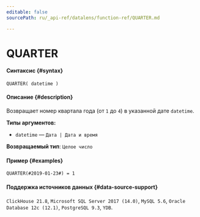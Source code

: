 ```yaml
---
editable: false
sourcePath: ru/_api-ref/datalens/function-ref/QUARTER.md

---
```


# QUARTER



#### Синтаксис {#syntax}


```
QUARTER( datetime )
```

#### Описание {#description}
Возвращает номер квартала года (от `1` до `4`) в указанной дате `datetime`.

**Типы аргументов:**
- `datetime` — `Дата | Дата и время`


**Возвращаемый тип**: `Целое число`

#### Пример {#examples}

```
QUARTER(#2019-01-23#) = 1
```


#### Поддержка источников данных {#data-source-support}

`ClickHouse 21.8`, `Microsoft SQL Server 2017 (14.0)`, `MySQL 5.6`, `Oracle Database 12c (12.1)`, `PostgreSQL 9.3`, `YDB`.
